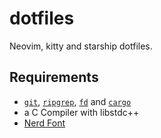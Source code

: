 # dotfiles

Neovim, kitty and starship dotfiles.

## Requirements

- [`git`](https://git-scm.com/downloads), [`ripgrep`](https://github.com/BurntSushi/ripgrep), [`fd`](https://github.com/sharkdp/fd) and [`cargo`](https://www.rust-lang.org/tools/install)
- a C Compiler with libstdc++
- [Nerd Font](https://www.nerdfonts.com/font-downloads)
